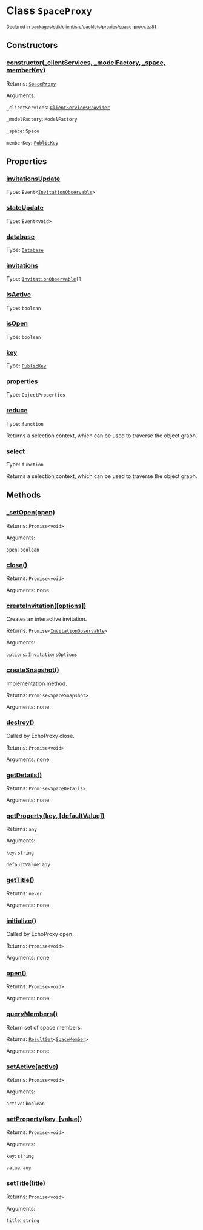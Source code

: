 # Class `SpaceProxy`
<sub>Declared in [packages/sdk/client/src/packlets/proxies/space-proxy.ts:81](https://github.com/dxos/protocols/blob/main/packages/sdk/client/src/packlets/proxies/space-proxy.ts#L81)</sub>




## Constructors
### [constructor(_clientServices, _modelFactory, _space, memberKey)](https://github.com/dxos/protocols/blob/main/packages/sdk/client/src/packlets/proxies/space-proxy.ts#L95)


Returns: <code>[SpaceProxy](/api/@dxos/client/classes/SpaceProxy)</code>

Arguments: 

`_clientServices`: <code>[ClientServicesProvider](/api/@dxos/client/interfaces/ClientServicesProvider)</code>

`_modelFactory`: <code>ModelFactory</code>

`_space`: <code>Space</code>

`memberKey`: <code>[PublicKey](/api/@dxos/client/classes/PublicKey)</code>

## Properties
### [invitationsUpdate](https://github.com/dxos/protocols/blob/main/packages/sdk/client/src/packlets/proxies/space-proxy.ts#L86)
Type: <code>Event&lt;[InvitationObservable](/api/@dxos/client/interfaces/InvitationObservable)&gt;</code>
### [stateUpdate](https://github.com/dxos/protocols/blob/main/packages/sdk/client/src/packlets/proxies/space-proxy.ts#L87)
Type: <code>Event&lt;void&gt;</code>
### [database](https://github.com/dxos/protocols/blob/main/packages/sdk/client/src/packlets/proxies/space-proxy.ts#L137)
Type: <code>[Database](/api/@dxos/client/classes/Database)</code>
### [invitations](https://github.com/dxos/protocols/blob/main/packages/sdk/client/src/packlets/proxies/space-proxy.ts#L217)
Type: <code>[InvitationObservable](/api/@dxos/client/interfaces/InvitationObservable)[]</code>
### [isActive](https://github.com/dxos/protocols/blob/main/packages/sdk/client/src/packlets/proxies/space-proxy.ts#L133)
Type: <code>boolean</code>
### [isOpen](https://github.com/dxos/protocols/blob/main/packages/sdk/client/src/packlets/proxies/space-proxy.ts#L128)
Type: <code>boolean</code>
### [key](https://github.com/dxos/protocols/blob/main/packages/sdk/client/src/packlets/proxies/space-proxy.ts#L124)
Type: <code>[PublicKey](/api/@dxos/client/classes/PublicKey)</code>
### [properties](https://github.com/dxos/protocols/blob/main/packages/sdk/client/src/packlets/proxies/space-proxy.ts#L213)
Type: <code>ObjectProperties</code>
### [reduce](https://github.com/dxos/protocols/blob/main/packages/sdk/client/src/packlets/proxies/space-proxy.ts#L157)
Type: <code>function</code>

Returns a selection context, which can be used to traverse the object graph.
### [select](https://github.com/dxos/protocols/blob/main/packages/sdk/client/src/packlets/proxies/space-proxy.ts#L149)
Type: <code>function</code>

Returns a selection context, which can be used to traverse the object graph.

## Methods
### [_setOpen(open)](https://github.com/dxos/protocols/blob/main/packages/sdk/client/src/packlets/proxies/space-proxy.ts#L196)


Returns: <code>Promise&lt;void&gt;</code>

Arguments: 

`open`: <code>boolean</code>
### [close()](https://github.com/dxos/protocols/blob/main/packages/sdk/client/src/packlets/proxies/space-proxy.ts#L186)


Returns: <code>Promise&lt;void&gt;</code>

Arguments: none
### [createInvitation(\[options\])](https://github.com/dxos/protocols/blob/main/packages/sdk/client/src/packlets/proxies/space-proxy.ts#L261)


Creates an interactive invitation.

Returns: <code>Promise&lt;[InvitationObservable](/api/@dxos/client/interfaces/InvitationObservable)&gt;</code>

Arguments: 

`options`: <code>InvitationsOptions</code>
### [createSnapshot()](https://github.com/dxos/protocols/blob/main/packages/sdk/client/src/packlets/proxies/space-proxy.ts#L286)


Implementation method.

Returns: <code>Promise&lt;SpaceSnapshot&gt;</code>

Arguments: none
### [destroy()](https://github.com/dxos/protocols/blob/main/packages/sdk/client/src/packlets/proxies/space-proxy.ts#L176)


Called by EchoProxy close.

Returns: <code>Promise&lt;void&gt;</code>

Arguments: none
### [getDetails()](https://github.com/dxos/protocols/blob/main/packages/sdk/client/src/packlets/proxies/space-proxy.ts#L190)


Returns: <code>Promise&lt;SpaceDetails&gt;</code>

Arguments: none
### [getProperty(key, \[defaultValue\])](https://github.com/dxos/protocols/blob/main/packages/sdk/client/src/packlets/proxies/space-proxy.ts#L246)


Returns: <code>any</code>

Arguments: 

`key`: <code>string</code>

`defaultValue`: <code>any</code>
### [getTitle()](https://github.com/dxos/protocols/blob/main/packages/sdk/client/src/packlets/proxies/space-proxy.ts#L231)


Returns: <code>never</code>

Arguments: none
### [initialize()](https://github.com/dxos/protocols/blob/main/packages/sdk/client/src/packlets/proxies/space-proxy.ts#L164)


Called by EchoProxy open.

Returns: <code>Promise&lt;void&gt;</code>

Arguments: none
### [open()](https://github.com/dxos/protocols/blob/main/packages/sdk/client/src/packlets/proxies/space-proxy.ts#L182)


Returns: <code>Promise&lt;void&gt;</code>

Arguments: none
### [queryMembers()](https://github.com/dxos/protocols/blob/main/packages/sdk/client/src/packlets/proxies/space-proxy.ts#L254)


Return set of space members.

Returns: <code>[ResultSet](/api/@dxos/client/classes/ResultSet)&lt;[SpaceMember](/api/@dxos/client/interfaces/SpaceMember)&gt;</code>

Arguments: none
### [setActive(active)](https://github.com/dxos/protocols/blob/main/packages/sdk/client/src/packlets/proxies/space-proxy.ts#L203)


Returns: <code>Promise&lt;void&gt;</code>

Arguments: 

`active`: <code>boolean</code>
### [setProperty(key, \[value\])](https://github.com/dxos/protocols/blob/main/packages/sdk/client/src/packlets/proxies/space-proxy.ts#L239)


Returns: <code>Promise&lt;void&gt;</code>

Arguments: 

`key`: <code>string</code>

`value`: <code>any</code>
### [setTitle(title)](https://github.com/dxos/protocols/blob/main/packages/sdk/client/src/packlets/proxies/space-proxy.ts#L224)


Returns: <code>Promise&lt;void&gt;</code>

Arguments: 

`title`: <code>string</code>